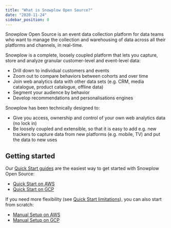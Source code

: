 ```yaml
---
title: "What is Snowplow Open Source?"
date: "2020-11-24"
sidebar_position: 0
---
```


Snowplow Open Source is an event data collection platform for data teams who want to manage the collection and warehousing of data across all their platforms and channels, in real-time.

Snowplow is a complete, loosely coupled platform that lets you capture, store and analyze granular customer-level and event-level data:

- Drill down to individual customers and events
- Zoom out to compare behaviors between cohorts and over time
- Join web analytics data with other data sets (e.g. CRM, media catalogue, product catalogue, offline data)
- Segment your audience by behavior
- Develop recommendations and personalisations engines

Snowplow has been technically designed to:

- Give you access, ownership and control of your own web analytics data (no lock in)
- Be loosely coupled and extensible, so that it is easy to add e.g. new trackers to capture data from new platforms (e.g. mobile, TV) and put the data to new uses

## Getting started

Our [Quick Start guides](/docs/getting-started-on-snowplow-open-source/what-is-quick-start/index.md) are the easiest way to get started with Snowplow Open Source:

* [Quick Start on AWS](/docs/getting-started-on-snowplow-open-source/quick-start-aws/index.md)
* [Quick Start on GCP](/docs/getting-started-on-snowplow-open-source/quick-start-gcp/index.md)

If you need more flexibility (see [Quick Start limitations](/docs/getting-started-on-snowplow-open-source/what-is-quick-start/index.md#quick-start-vs-manual-setup)), you can also start from scratch:

* [Manual Setup on AWS](/docs/getting-started-on-snowplow-open-source/setup-snowplow-on-aws/index.md)
* [Manual Setup on GCP](/docs/getting-started-on-snowplow-open-source/setup-snowplow-on-gcp/index.md)

